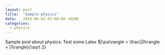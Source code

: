 ```yaml
---
layout: post
title:  "Sample physics"
date:   2024-06-02 03:00:00 +0200
categories: 
  - physics
---
```

Sample post about physics. Test some Latex $|\psi\rangle = \frac{|0\rangle + |1\rangle}{\sqrt 2}
